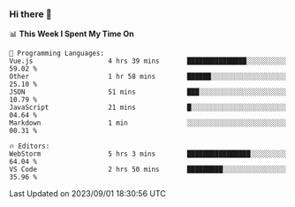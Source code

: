 ### Hi there 👋

<!--
**asdf12303116/asdf12303116** is a ✨ _special_ ✨ repository because its `README.md` (this file) appears on your GitHub profile.

Here are some ideas to get you started:

- 🔭 I’m currently working on ...
- 🌱 I’m currently learning ...
- 👯 I’m looking to collaborate on ...
- 🤔 I’m looking for help with ...
- 💬 Ask me about ...
- 📫 How to reach me: ...
- 😄 Pronouns: ...
- ⚡ Fun fact: ...
-->

<!--START_SECTION:waka-->
📊 **This Week I Spent My Time On** 

```text
💬 Programming Languages: 
Vue.js                   4 hrs 39 mins       ███████████████░░░░░░░░░░   59.02 % 
Other                    1 hr 58 mins        ██████░░░░░░░░░░░░░░░░░░░   25.10 % 
JSON                     51 mins             ███░░░░░░░░░░░░░░░░░░░░░░   10.79 % 
JavaScript               21 mins             █░░░░░░░░░░░░░░░░░░░░░░░░   04.64 % 
Markdown                 1 min               ░░░░░░░░░░░░░░░░░░░░░░░░░   00.31 % 

🔥 Editors: 
WebStorm                 5 hrs 3 mins        ████████████████░░░░░░░░░   64.04 % 
VS Code                  2 hrs 50 mins       █████████░░░░░░░░░░░░░░░░   35.96 % 
```


 Last Updated on 2023/09/01 18:30:56 UTC
<!--END_SECTION:waka-->
